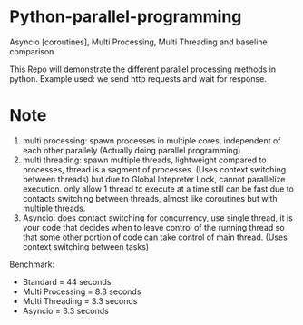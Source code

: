 # Python-parallel-programming
Asyncio [coroutines], Multi Processing, Multi Threading and baseline comparison

This Repo will demonstrate the different parallel processing methods in python.
Example used: we send http requests and wait for response.

# Note 
1) multi processing: spawn processes in multiple cores, independent of each other parallely (Actually doing parallel programming)
2) multi threading: spawn multiple threads, lightweight compared to processes, thread is a sagment of processes. (Uses context switching between threads)
   but due to Global Intepreter Lock, cannot parallelize execution. only allow 1 thread to execute at a time
   still can be fast due to contacts switching between threads, almost like coroutines but with multiple threads.
3) Asyncio: does contact switching for concurrency, use single thread, it is your code that decides when to leave control of the running thread so that some other portion of code can take control of main thread. (Uses context switching between tasks)

Benchmark:
- Standard = 44 seconds
- Multi Processing = 8.8 seconds
- Multi Threading = 3.3 seconds
- Asyncio = 3.3 seconds
